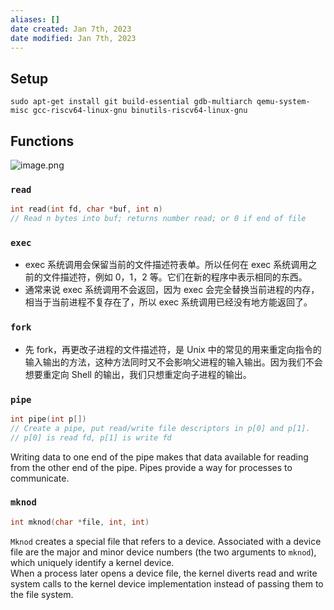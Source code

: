 ```yaml
---
aliases: []
date created: Jan 7th, 2023
date modified: Jan 7th, 2023
---
```


## Setup
```
sudo apt-get install git build-essential gdb-multiarch qemu-system-misc gcc-riscv64-linux-gnu binutils-riscv64-linux-gnu
```

## Functions
![image.png](https://img.ynchen.me/2023/01/f8061c2e7082d11eb43cba66b8d9a126.webp)

### `read`
```c
int read(int fd, char *buf, int n)
// Read n bytes into buf; returns number read; or 0 if end of file
```

### `exec`
- exec 系统调用会保留当前的文件描述符表单。所以任何在 exec 系统调用之前的文件描述符，例如 0，1，2 等。它们在新的程序中表示相同的东西。
- 通常来说 exec 系统调用不会返回，因为 exec 会完全替换当前进程的内存，相当于当前进程不复存在了，所以 exec 系统调用已经没有地方能返回了。

### `fork`
- 先 fork，再更改子进程的文件描述符，是 Unix 中的常见的用来重定向指令的输入输出的方法，这种方法同时又不会影响父进程的输入输出。因为我们不会想要重定向 Shell 的输出，我们只想重定向子进程的输出。

### `pipe`
```c
int pipe(int p[]) 
// Create a pipe, put read/write file descriptors in p[0] and p[1].
// p[0] is read fd, p[1] is write fd
```

Writing data to one end of the pipe makes that data available for reading from the other end of the pipe. Pipes provide a way for processes to communicate.

### `mknod`
```c
int mknod(char *file, int, int)
```

`Mknod` creates a special file that refers to a device. Associated with a device file are the major and minor device numbers (the two arguments to `mknod`), which uniquely identify a kernel device.  
When a process later opens a device file, the kernel diverts read and write system calls to the kernel device implementation instead of passing them to the file system.
